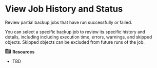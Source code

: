 # View Job History and Status

Review partial backup jobs that have run successfully or failed.

You can select a specific backup job to review its specific history and details, including including execution time, errors, warnings, and skipped objects. Skipped objects can be excluded from future runs of the job.

![../Images/fluto-icn-resources.png](../Images/fluto-icn-resources.png) **Resources**
 
* TBD